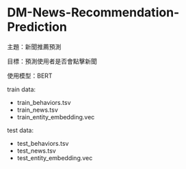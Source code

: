 # DM-News-Recommendation-Prediction

主題：新聞推薦預測

目標：預測使用者是否會點擊新聞

使用模型：BERT

train data:
- train_behaviors.tsv
- train_news.tsv
- train_entity_embedding.vec

test data:
- test_behaviors.tsv
- test_news.tsv
- test_entity_embedding.vec
